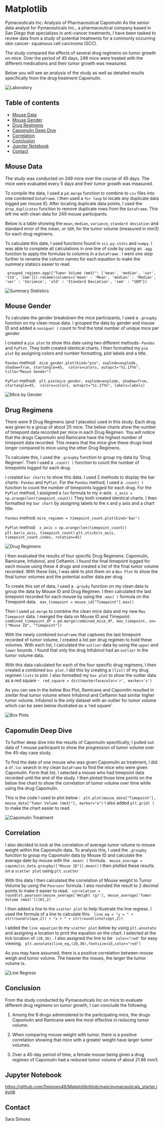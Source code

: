 # Matplotlib 

Pymaceuticals Inc: Analysis of Pharmaceutical Capomulin
As the senior data analyst for Pymaceuticals Inc., a pharmaceutical company based in San Diego that specializes in anti-cancer treatments, I have been tasked to review data from a study of potential treatments for a commonly occurring skin cancer-  squamous cell carcinoma (SCC). 

The study compared the effects of several drug regimens on tumor growth on mice. Over the period of 45 days, 249 mice were treated with the different medications and their tumor growth was measured. 

Below you will see an analysis of the study as well as detailed results specifically from the drug treatment Capomulin. 

![Laboratory](Images/Laboratory.PNG.jpg)

## Table of contents
* [Mouse Data](#mouse_data)
* [Mouse Gender](#mouse_gender)
* [Drug Regimens](#drug_regimens)
* [Capomulin Deep Dive](#capomilin_deep_dive)
* [Correlation](#correlation)
* [Conclusion](#conclusoin)
* [Jupyter Notebook](#jupyter_notebook)
* [Contact](#contact)

## Mouse Data

The study was conducted on 249 mice over the course of 45 days. The mice were evaluated every 5 days and their tumor growth was measured. 

To compile the data, I used a `pd.merge` function to combine to `csv` files into one combined `DataFrame`. I then used a `for loop` to locate any duplicate data logged per mouse ID. After locating duplicate data points, I used the `drop_duplicates` function to remove duplicate rows from the `DataFrame`. This left me with clean data for 249 mouse participants. 

Below is a table showing the `mean`, `median`, `variance`, `standard deviation` and standard error of the mean, or `SEM`, for the tumor volume (measured in mm3) for each drug regimens. 

To calculate this date, I used functions found in `sci.py.stats` and `numpy`. I was able to complete all calculations in one line of code by using an `.agg` function to apply the formulas to columns in a `DataFrame` . I went one step further to rename the column names for each equation to make the summary statsics easier to read. 

` grouped_regimen.agg({"Tumor Volume (mm3)": ['mean', 'median', 'var', 'std', 'sem']}).rename(columns={'mean' : 'Mean', 'median' : 'Median', 'var' : 'Variance', 'std' : 'Standard Deviation', 'sem' : "SEM"})`

![Summary Statistics](Images/summary_stat.PNG)

## Mouse Gender

To calculate the gender breakdown the mice participants, I used a `.groupby` function on my clean moue data. I grouped the data by gender and mouse ID and added a `nunique( )` count to find the total number of unique mice per gender. 

I created a `pie plot` to show this date using two different methods- `Pandas` and `PyPlot`. They both created identical charts. I then formatted my `pie plot` by assigning colors and number formatting, plot labels and a title. 

`Pandas` method: ` mice_gender.plot(kind="pie", explode=explode, shadow=True, startangle=45, 
                 colors=colors, autopct="%1.1f%%", title="Mouse Gender")`

`PyPlot` method: ` plt.pie(mice_gender, explode=explode, shadow=True, startangle=45, 
                 colors=colors, autopct="%1.1f%%", labels=labels)`

![Mice by Gender](Images/gender.PNG)

## Drug Regimens

There were 9 Drug Regimens (and 1 placebo) used in this study. Each drug was given to a group of about 25 mice. The below charts show the number of timepoint data recorded per mice in each Drug Regimen. You will notice that the drugs Capomulin and Ramicane have the highest number of timepoint data recorded. This means that the mice give these drugs lived longer compared to mice using the other Drug Regimens. 

To calculate this, I used the `.groupby` function to group my data by ‘Drug Regimen’. Then I used a `.count( )` function to count the number of timepoints logged for each drug. 

I created `bar charts` to show this data. I used 2 methods to display the bar charts- `Pandas` and `PyPlot`. For the `Pandas` method, I used a `.count( )` function to count the number of timepoints logged for each drug. For the `PyPlot` method, I assigned a `len` formula to my x-axis ` x_axis = np.arange(len(timepoint_count))` 
They both created identical charts. I then formatted my `bar chart` by assigning labels to the x and y axis and a chart title. 

`Pandas` method: `mice_regimen = timepoint_count.plot(kind='bar')`

`PyPlot` method: ` x_axis = np.arange(len(timepoint_count))`  `plt.bar(x_axis, timepoint_count)`  `plt.xticks(x_axis, timepoint_count.index, rotation=45)`

![Drug Regimens](Images/datapoints_reg.PNG)

I then evaluated the results of four specific Drug Regimens: Capomulin, Ramicane, Infubinol, and Ceftamin. I found the final timepoint logged for each mouse using these 4 drugs and created a list of the final tumor volume recorded. With these lists, I was able to plot them on a `Box Plot` to show the final tumor volumes and the potential outlier data per drug. 

To create this set of data, I used a `.grouby` function on my clean data to group the data by Mouse ID and Drug Regimen. I then calculated the last timepoint recorded for each mouse by using the `.max( )` formula on the Timepoint data. ` max_timepoint = mouse_id["Timepoint"].max()`

Then I used `pd.merge` to combine the clean mice data and my new `Max Timepoint` data. I merged the data on Mouse ID and Timepoint. 
` combined_timepoint_df = pd.merge(combined_mice_df, max_timepoint, on=["Mouse ID", "Timepoint"])` 

With the newly combined `DataFrame` that captures the last timepoint recorded of tumor volume, I created a list per drug regimen to hold these volumes. With each list, I calculated the `outlier` data by using the `upper` and `lower` bounds. I found that only the drug Infubinol had an `outlier` in the tumor volume data. 

With this data calculated for each of the four specific drug regimens, I then created a combined `box plot`. I did this by creating a `[list]` of my drug regimen `lists` to plot. I also formatted my `box plot` to show the outlier data as a red square - ` red_square = dict(markerfacecolor='r', marker='s')`

As you can see in the below Box Plot, Ramicane and Capomilin resulted in similar final tumor volume where Infubinol and Ceftamin had similar higher tumor volume. Infubinol is the only dataset with an outlier for tumor volume which can be seen below illustrated as a ‘red square’. 

![Box Plots](Images/box_plot.PNG)

## Capomulin Deep Dive
To further deep dive into the results of Capomulin specifically, I pulled out data of 1 mouse participant to show the progression of tumor volume over the 45-day case study.  

To find the date of one mouse who was given Capomulin as treatment, I did a `df.loc` search in my clean `DataFrame` to find the mice who were given Capomulin. Form that list, I selected a mouse who had timepoint data recorded until the end of the study. I then ploted those time points on the below line chart to show the correlation of tumor volume over time while using the drug Capomulin. 

This is the code I used to plot below : ` plt.plot(mouse_data["Timepoint"], mouse_data["Tumor Volume (mm3)"], marker="o")`  I also added `plt.grid( )` to make the chart easier to read. 

![Capomulin Treatment](Images/mouseID.PNG)

## Correlation
I also decided to look at the correlation of average tumor volume to mouse weight within the Capomulin data. To analysis this, I used the `.groupby` function to group my Capomulin data by Mouse ID and calculate the average date  by mouse with the `.mean( )` formula. 
` mouse_average = capomulin_data.groupby(["Mouse ID"]).mean()`
I then plotted these results on a `scatter plot` using `plt.scatter` 

With this data I then calculated the correlation of Mouse weight to Tumor Volume by using the `Pearsonr` formula. I also rounded the result to 2 decimal points to make it easier to read. 
` correlation = round(st.pearsonr(mouse_average['Weight (g)'], mouse_average['Tumor Volume (mm3)'])[0],2)` 

I then added a line to the `scatter plot` to help illustrate the line regress. I used the formula of a line to calculate this. ` line_eq = "y = " + str(round(slope,2)) + "x + " + str(round(intercept,2))`

I added the `line equation` to my `scatter plot` below by using `plt.annotate` and assigning a location to print the equation on the chart. I selected at the tick location of `(20,36)` . I also assigned the line to be ` color="red"` for easy viewing. 
` plt.annotate(line_eq,(20,36),fontsize=15,color="red")`

As you may have assumed, there is a positive correlation between mouse weigh and tumor volume. The heavier the moues, the larger the tumor volume is. 

![Line Regress](Images/line_reg_corr.PNG)

## Conclusion
From the study conducted by Pymaceuticals Inc on mice to evaluate different drug regimens on tumor growth, I can conclude the following: 

1. Among the 9 drugs administered to the participating mice, the drugs Capomulin and Ramicane were the most effective in reducing tumor volume. 

2. When comparing mouse weight with tumor, there is a positive correlation showing that mice with a greater weight have larger tumor volumes. 

3. Over a 45-day period of time, a female mouse being given a drug regimen of Capomulin had a reduced tumor volume of about 21.66 mm3. 



## Jupyter Notebook
https://github.com/Ssimoes48/Matplotlib/blob/main/pymaceuticals_starter.ipynb


## Contact

Sara Simoes
